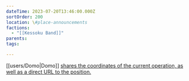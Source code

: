```yaml
---
dateTime: 2023-07-20T13:46:00.000Z
sortOrder: 200
location: \#place-announcements
factions:
  - "[[Kessoku Band]]"
parents: 
tags: 

---
```

[[users/Domo|Domo]] [shares the coordinates of the current operation, as well as a direct URL to the position.](discord://discord.com/channels/1093664259273130084/1131581481903456358/1131582818896592956)
